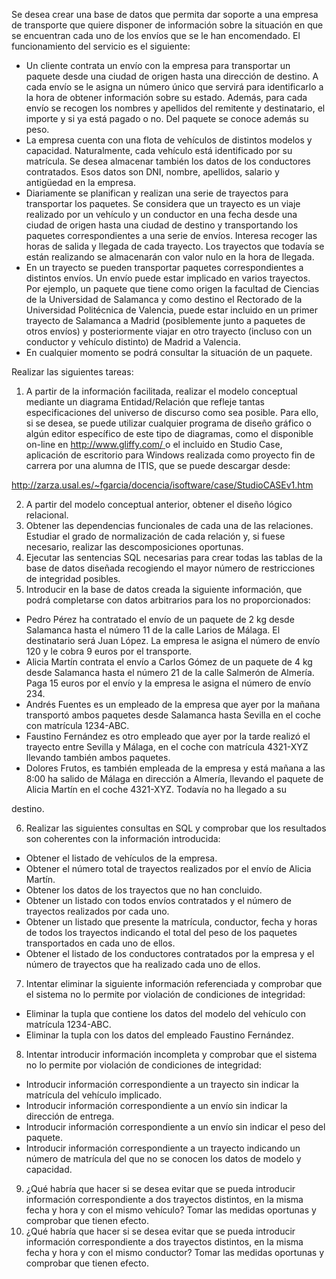 Se desea crear una base de datos que permita dar soporte a una empresa de transporte que quiere disponer de información sobre la situación en que se encuentran cada uno de los envíos que se le han encomendado. El funcionamiento del servicio es el siguiente: 

- Un cliente contrata un envío con la empresa para transportar un paquete desde una ciudad de origen hasta una dirección de destino. A cada envío se le asigna un número único que servirá para identificarlo a la hora de obtener información sobre su estado. Además, para cada envío se recogen los nombres y apellidos del remitente y destinatario, el importe y si ya está pagado o no. Del paquete se conoce además su peso. 
- La empresa cuenta con una flota de vehículos de distintos modelos y capacidad. Naturalmente,  cada  vehículo  está  identificado  por  su  matrícula.  Se  desea almacenar también los datos de  los conductores contratados. Esos datos son DNI, nombre, apellidos, salario y antigüedad en la empresa. 
- Diariamente se planifican y realizan una serie de trayectos para transportar los paquetes. Se considera que un trayecto es un viaje realizado por un vehículo y un conductor en una fecha desde una ciudad de origen hasta una ciudad de destino y transportando los paquetes correspondientes a una serie de envíos. Interesa recoger las horas de salida y llegada de cada trayecto. Los trayectos que todavía se están realizando se almacenarán con valor nulo en la hora de llegada.  
- En  un  trayecto  se  pueden  transportar  paquetes  correspondientes  a  distintos envíos. Un envío puede estar implicado en varios trayectos. Por ejemplo, un paquete que tiene como origen la facultad de Ciencias de la Universidad de Salamanca  y  como  destino  el  Rectorado  de  la  Universidad  Politécnica  de Valencia, puede estar incluido en un primer trayecto de Salamanca a Madrid (posiblemente junto a paquetes de otros envíos) y posteriormente viajar en otro trayecto (incluso con un conductor y vehículo distinto) de Madrid a Valencia. 
- En cualquier momento se podrá consultar la situación de un paquete. 

Realizar las siguientes tareas: 

1. A partir de la información facilitada, realizar el modelo conceptual mediante un diagrama Entidad/Relación que refleje tantas especificaciones del universo de discurso como sea posible. Para ello, si se desea, se puede utilizar cualquier programa de diseño gráfico o algún editor específico de este tipo de diagramas, como el disponible on-line en [http://www.gliffy.com/ ](http://www.gliffy.com/)o el incluido en Studio Case,  aplicación  de  escritorio  para  Windows  realizada  como proyecto  fin  de carrera por una alumna de ITIS, que se puede descargar desde: 

[http://zarza.usal.es/~fgarcia/docencia/isoftware/case/StudioCASEv1.htm ](http://zarza.usal.es/%7Efgarcia/docencia/isoftware/case/StudioCASEv1.htm)

2. A partir del modelo conceptual anterior, obtener el diseño lógico relacional. 
2. Obtener las dependencias funcionales de cada una de las relaciones. Estudiar el grado  de  normalización  de  cada  relación  y,  si  fuese  necesario,  realizar  las descomposiciones oportunas. 
4. Ejecutar las sentencias SQL necesarias para crear todas las tablas de la base de datos  diseñada  recogiendo  el  mayor  número  de  restricciones  de  integridad posibles. 
4. Introducir  en  la  base  de  datos  creada  la  siguiente  información,  que  podrá completarse con datos arbitrarios para los no proporcionados: 
- Pedro  Pérez  ha  contratado  el  envío  de  un  paquete  de  2  kg  desde Salamanca  hasta  el  número  11  de  la  calle  Larios  de  Málaga.  El destinatario será Juan López. La empresa le asigna el número de envío 120 y le cobra 9 euros por el transporte. 
- Alicia Martín contrata el envío a Carlos Gómez de un paquete de 4 kg desde Salamanca hasta el número 21 de la calle Salmerón de Almería. Paga 15 euros por el envío y la empresa le asigna el número de envío 234. 
- Andrés Fuentes es un empleado de la empresa  que ayer por la mañana transportó ambos paquetes desde Salamanca hasta Sevilla en el coche con matrícula 1234-ABC. 
- Faustino Fernández es otro empleado que ayer por la tarde realizó el trayecto entre Sevilla y Málaga, en el coche con matrícula 4321-XYZ llevando también ambos paquetes. 
- Dolores Frutos, es también empleada de la empresa y está mañana a las 8:00 ha salido de Málaga en dirección a Almería, llevando el paquete de Alicia  Martín  en  el  coche  4321-XYZ.  Todavía  no  ha  llegado  a  su 

destino. 

6. Realizar las siguientes consultas en SQL y comprobar que los resultados son coherentes con la información introducida: 
- Obtener el listado de vehículos de la empresa. 
- Obtener el número total de trayectos realizados  por el envío de Alicia Martín. 
- Obtener los datos de los trayectos que no han concluido. 
- Obtener un listado con todos envíos contratados y el número de trayectos realizados por cada uno. 
- Obtener un listado que presente la matrícula, conductor, fecha y horas de todos  los  trayectos  indicando  el  total  del  peso  de  los  paquetes transportados en cada uno de ellos. 
- Obtener el listado de los conductores contratados por la empresa y el número de trayectos que ha realizado cada uno de ellos. 
7. Intentar  eliminar  la  siguiente  información  referenciada  y  comprobar  que  el sistema no lo permite por violación de condiciones de integridad: 
- Eliminar la tupla que contiene los datos del modelo del vehículo con matrícula 1234-ABC. 
- Eliminar la tupla con los datos del empleado Faustino Fernández. 
8. Intentar introducir información incompleta y comprobar que el sistema no lo permite por violación de condiciones de integridad: 
- Introducir  información  correspondiente  a  un  trayecto  sin  indicar  la matrícula del vehículo implicado. 
- Introducir  información  correspondiente  a  un  envío  sin  indicar  la dirección de entrega. 
- Introducir información correspondiente a un envío sin indicar el peso del paquete. 
- Introducir  información  correspondiente  a  un  trayecto  indicando  un número  de  matrícula  del  que  no  se  conocen  los  datos  de  modelo  y capacidad. 
9. ¿Qué habría que hacer si se desea evitar que se pueda introducir información correspondiente a dos trayectos distintos, en la misma fecha y hora y con el mismo vehículo? Tomar las medidas oportunas y comprobar que tienen efecto. 
9. ¿Qué habría que hacer si se desea evitar que se pueda introducir información correspondiente a dos trayectos distintos, en la misma fecha y hora y con el mismo conductor? Tomar las medidas oportunas y comprobar que tienen efecto. 
